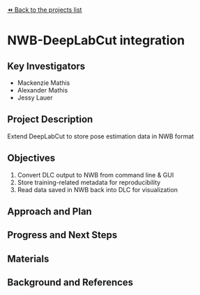 [:rewind: Back to the projects list](../../README.md#ProjectsList)

<!-- For information on how to write GitHub .md files see https://guides.github.com/features/mastering-markdown/ -->

# NWB-DeepLabCut integration

## Key Investigators

- Mackenzie Mathis
- Alexander Mathis
- Jessy Lauer

## Project Description

Extend DeepLabCut to store pose estimation data in NWB format

## Objectives

1. Convert DLC output to NWB from command line & GUI
2. Store training-related metadata for reproducibility
3. Read data saved in NWB back into DLC for visualization

## Approach and Plan

<!-- 1. Describe the steps of your planned approach to reach the objectives.-->
<!-- 1. ... -->
<!-- 1. ... -->

## Progress and Next Steps

<!--Populate this section as you are making progress before/during/after the hackathon-->
<!--Describe the progress you have made on the project,e.g., which objectives you have achieved and how.-->
<!--Describe the next steps you are planing to take to complete the project.-->

## Materials

<!--If available add links to the materials relevant to the project, e.g., the code generated for the project or data used-->
<!--If available add pictures and links to videos that demonstrate what has been accomplished.-->
<!--![Description of picture](Example2.jpg)-->

## Background and References

<!--Use this space for information that may help people better understand your project, like links to papers, source code, or data ,e.g:-->
<!-- - Source code: https://github.com/YourUser/YourRepository -->
<!-- - Documentation: https://link.to.docs -->
<!-- - Test data: https://link.to.test.data -->

